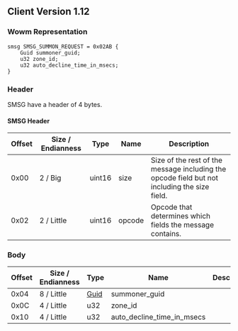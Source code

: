 ## Client Version 1.12

### Wowm Representation
```rust,ignore
smsg SMSG_SUMMON_REQUEST = 0x02AB {
    Guid summoner_guid;
    u32 zone_id;
    u32 auto_decline_time_in_msecs;
}
```
### Header
SMSG have a header of 4 bytes.

#### SMSG Header
| Offset | Size / Endianness | Type   | Name   | Description |
| ------ | ----------------- | ------ | ------ | ----------- |
| 0x00   | 2 / Big           | uint16 | size   | Size of the rest of the message including the opcode field but not including the size field.|
| 0x02   | 2 / Little        | uint16 | opcode | Opcode that determines which fields the message contains.|
### Body
| Offset | Size / Endianness | Type | Name | Description |
| ------ | ----------------- | ---- | ---- | ----------- |
| 0x04 | 8 / Little | [Guid](../spec/packed-guid.md) | summoner_guid |  |
| 0x0C | 4 / Little | u32 | zone_id |  |
| 0x10 | 4 / Little | u32 | auto_decline_time_in_msecs |  |
